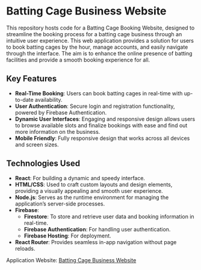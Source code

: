 
# Batting Cage Business Website

This repository hosts code for a Batting Cage Booking Website, designed to streamline the booking process for a batting cage business through an intuitive user experience. This web application provides a solution for users to book batting cages by the hour, manage accounts, and easily navigate through the interface. The aim is to enhance the online presence of batting facilities and provide a smooth booking experience for all.

## Key Features

- **Real-Time Booking**: Users can book batting cages in real-time with up-to-date availability.
- **User Authentication**: Secure login and registration functionality, powered by Firebase Authentication.
- **Dynamic User Interfaces**: Engaging and responsive design allows users to browse available slots and finalize bookings with ease and find out more information on the business.
- **Mobile Friendly**: Fully responsive design that works across all devices and screen sizes.


## Technologies Used

- **React**: For building a dynamic and speedy interface.
-  **HTML/CSS**: Used to craft custom layouts and design elements, providing a visually appealing and smooth user experience.
-  **Node.js**: Serves as the runtime environment for managing the application’s server-side processes.
- **Firebase**:
  - **Firestore**: To store and retrieve user data and booking information in real-time.
  - **Firebase Authentication**: For handling user authentication.
  - **Firebase Hosting**: For deployment.
- **React Router**: Provides seamless in-app navigation without page reloads.


Application Website: [Batting Cage Business Website](https://batting-cage-app.web.app/)

